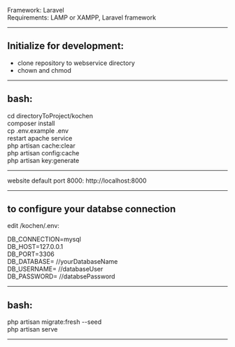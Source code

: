 Framework: Laravel<br>
Requirements: LAMP or XAMPP, Laravel framework<br>

-------------------------------------------
Initialize for development: 
-------------------------------------------
- clone repository to webservice directory<br>
- chown and chmod
-------------------------------------------
bash:
-------------------------------------------

cd directoryToProject/kochen<br>
composer install<br>
cp .env.example .env<br>
restart apache service<br>
php artisan cache:clear<br>
php artisan config:cache<br>
php artisan key:generate<br>

-------------------------------------------

website default port 8000: http://localhost:8000<br>

-------------------------------------------

to configure your databse connection
-------------------------------------------
edit /kochen/.env:<br>

DB_CONNECTION=mysql<br>
DB_HOST=127.0.0.1<br>
DB_PORT=3306<br>
DB_DATABASE= //yourDatabaseName<br>
DB_USERNAME= //databaseUser<br>
DB_PASSWORD= //databsePassword<br>

-------------------------------------------

bash:
-------------------------------------------
php artisan migrate:fresh --seed<br>
php artisan serve<br>

-------------------------------------------
